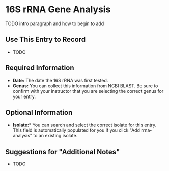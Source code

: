 # 16S rRNA Gene Analysis

TODO intro paragraph and how to begin to add

## Use This Entry to Record

- TODO

## Required Information

- **Date:** The date the 16S rRNA was first tested.
- **Genus:** You can collect this information from NCBI BLAST. Be sure to confirm with your instructor that you are selecting the correct genus for your entry. 


## Optional Information

- **Isolate:*** You can search and select the correct isolate for this entry. This field is automatically populated for you if you click "Add rrna-analysis" to an existing isolate.

## Suggestions for "Additional Notes"

- TODO
